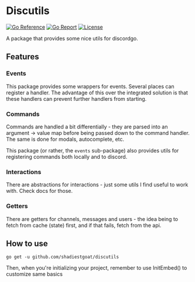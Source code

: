 # Discutils

[![Go Reference](https://pkg.go.dev/badge/github.com/shadiestgoat/discutils.svg)](https://pkg.go.dev/github.com/shadiestgoat/discutils) [![Go Report](https://goreportcard.com/badge/github.com/shadiestgoat/discutils)](https://goreportcard.com/report/github.com/shadiestgoat/discutils) [![License](https://img.shields.io/badge/License-MIT-blue.svg)](https://github.com/shadiestgoat/discutils/blob/master/LICENSE)

A package that provides some nice utils for discordgo.

## Features

### Events

This package provides some wrappers for events. Several places can register a handler. The advantage of this over the integrated solution is that these handlers can prevent further handlers from starting.

### Commands

Commands are handled a bit differentially - they are parsed into an argument -> value map before being passed down to the command handler. The same is done for modals, autocomplete, etc.

This package (or rather, the `events` sub-package) also provides utils for registering commands both locally and to discord.

### Interactions

There are abstractions for interactions - just some utils I find useful to work with. Check docs for those.

### Getters

There are getters for channels, messages and users - the idea being to fetch from cache (state) first, and if that fails, fetch from the api.

## How to use


```
go get -u github.com/shadiestgoat/discutils
```

Then, when you're initializing your project, remember to use InitEmbed() to customize same basics
